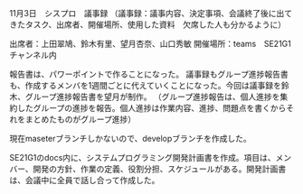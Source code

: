 11月3日　シスプロ　議事録
（議事録：議事内容、決定事項、会議終了後に出てきたタスク、出席者、開催場所、使用した資料　欠席した人も分かるように）

出席者：上田翠鳩、鈴木有里、望月杏奈、山口秀敏
開催場所：teams　SE21G1チャンネル内

報告書は、パワーポイントで作ることになった。
議事録もグループ進捗報告書も、作成するメンバを1週間ごとに代えていくことになった。今回は議事録を鈴木、グループ進捗報告書を望月が制作。
（グループ進捗報告は、個人進捗を集約したグループの進捗を報告。個人進捗は作業内容、進捗、問題点を書くからそれをまとめたものがグループ進捗）

現在maseterブランチしかないので、developブランチを作成した。


SE21G1のdocs内に、システムプログラミング開発計画書を作成。項目は、メンバー、開発の方針、作業の定義、役割分担、スケジュールがある。開発計画書は、会議中に全員で話し合って作成した。
